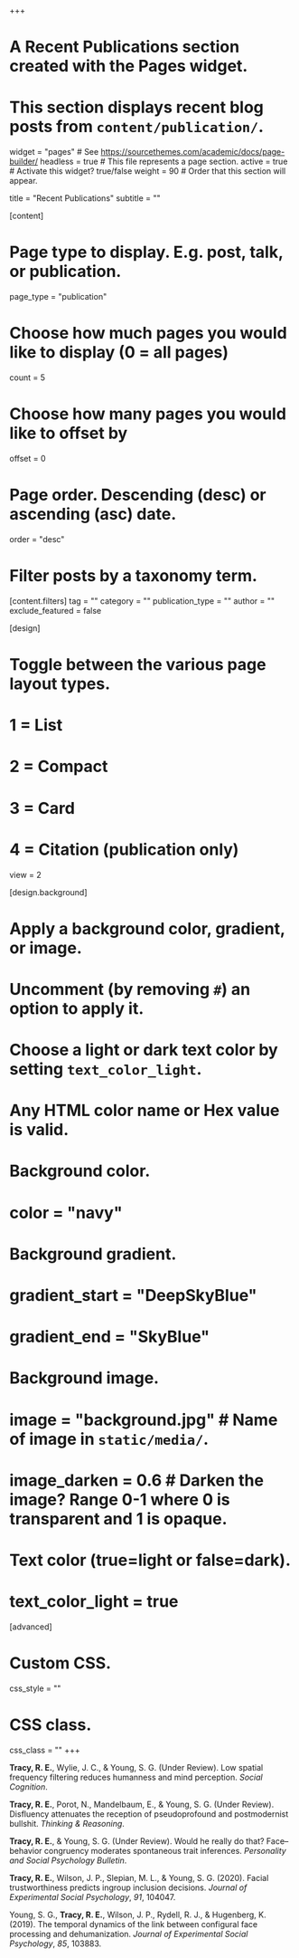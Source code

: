 +++
# A Recent Publications section created with the Pages widget.
# This section displays recent blog posts from `content/publication/`.

widget = "pages"  # See https://sourcethemes.com/academic/docs/page-builder/
headless = true  # This file represents a page section.
active = true  # Activate this widget? true/false
weight = 90  # Order that this section will appear.

title = "Recent Publications"
subtitle = ""

[content]
  # Page type to display. E.g. post, talk, or publication.
  page_type = "publication"
  
  # Choose how much pages you would like to display (0 = all pages)
  count = 5
  
  # Choose how many pages you would like to offset by
  offset = 0

  # Page order. Descending (desc) or ascending (asc) date.
  order = "desc"

  # Filter posts by a taxonomy term.
  [content.filters]
    tag = ""
    category = ""
    publication_type = ""
    author = ""
    exclude_featured = false
  
[design]
  # Toggle between the various page layout types.
  #   1 = List
  #   2 = Compact
  #   3 = Card
  #   4 = Citation (publication only)
  view = 2
  
[design.background]
  # Apply a background color, gradient, or image.
  #   Uncomment (by removing `#`) an option to apply it.
  #   Choose a light or dark text color by setting `text_color_light`.
  #   Any HTML color name or Hex value is valid.
    
  # Background color.
  # color = "navy"
  
  # Background gradient.
  # gradient_start = "DeepSkyBlue"
  # gradient_end = "SkyBlue"
  
  # Background image.
  # image = "background.jpg"  # Name of image in `static/media/`.
  # image_darken = 0.6  # Darken the image? Range 0-1 where 0 is transparent and 1 is opaque.

  # Text color (true=light or false=dark).
  # text_color_light = true  
  
[advanced]
 # Custom CSS. 
 css_style = ""
 
 # CSS class.
 css_class = ""
+++

**Tracy, R. E.**, Wylie, J. C., & Young, S. G. (Under Review). Low spatial frequency filtering reduces humanness and mind perception. *Social Cognition*.

**Tracy, R. E.**, Porot, N., Mandelbaum, E., & Young, S. G. (Under Review). Disfluency attenuates the reception of pseudoprofound and postmodernist bullshit. *Thinking & Reasoning*.

**Tracy, R. E.**, & Young, S. G. (Under Review). Would he really do that? Face–behavior congruency moderates spontaneous trait inferences. *Personality and Social Psychology Bulletin*.

**Tracy, R. E.**, Wilson, J. P., Slepian, M. L., & Young, S. G. (2020). Facial trustworthiness predicts ingroup inclusion decisions. *Journal of Experimental Social Psychology*, *91*, 104047.

Young, S. G., **Tracy, R. E.**, Wilson, J. P., Rydell, R. J., & Hugenberg, K. (2019). The temporal dynamics of the link between configural face processing and dehumanization. *Journal of Experimental Social Psychology*, *85*, 103883.
